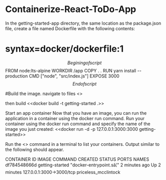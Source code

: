 # Containerize-React-ToDo-App

In the getting-started-app directory, the same location as the package.json file, create a file named Dockerfile with the following contents:


# syntax=docker/dockerfile:1

$$Begining of script$$
FROM node:lts-alpine
WORKDIR /app
COPY . .
RUN yarn install --production
CMD ["node", "src/index.js"]
EXPOSE 3000
$$End of script$$

#Build the image.
navigate to files 
<<cd getting-started-app>>

then build
<<docker build -t getting-started .>>

Start an app container
Now that you have an image, you can run the application in a container using the docker run command.
Run your container using the docker run command and specify the name of the image you just created:
<<docker run -d -p 127.0.0.1:3000:3000 getting-started>>

Run the <<docker ps>> command in a terminal to list your containers.
Output similar to the following should appear.

CONTAINER ID        IMAGE               COMMAND                  CREATED             STATUS              PORTS                      NAMES
df784548666d        getting-started     "docker-entrypoint.sâ¦"   2 minutes ago       Up 2 minutes        127.0.0.1:3000->3000/tcp   priceless_mcclintock

